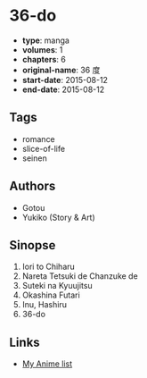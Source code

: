 # 36-do

-   **type**: manga
-   **volumes**: 1
-   **chapters**: 6
-   **original-name**: 36 度
-   **start-date**: 2015-08-12
-   **end-date**: 2015-08-12

## Tags

-   romance
-   slice-of-life
-   seinen

## Authors

-   Gotou
-   Yukiko (Story & Art)

## Sinopse

1. Iori to Chiharu
2. Nareta Tetsuki de Chanzuke de
3. Suteki na Kyuujitsu
4. Okashina Futari
5. Inu, Hashiru
6. 36-do

## Links

-   [My Anime list](https://myanimelist.net/manga/129324/36-do)
